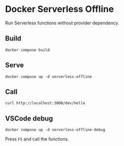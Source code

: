 # Docker Serverless Offline

Run Serverless functions without provider dependency.

## Build

```shell
docker compose build
```

## Serve

```shell
docker compose up -d serverless-offline
```

## Call

```shell
curl http://localhost:3000/dev/hello
```

## VSCode debug

```shell
docker compose up -d serverless-offline-debug
```

Press `F5` and call the functions.
